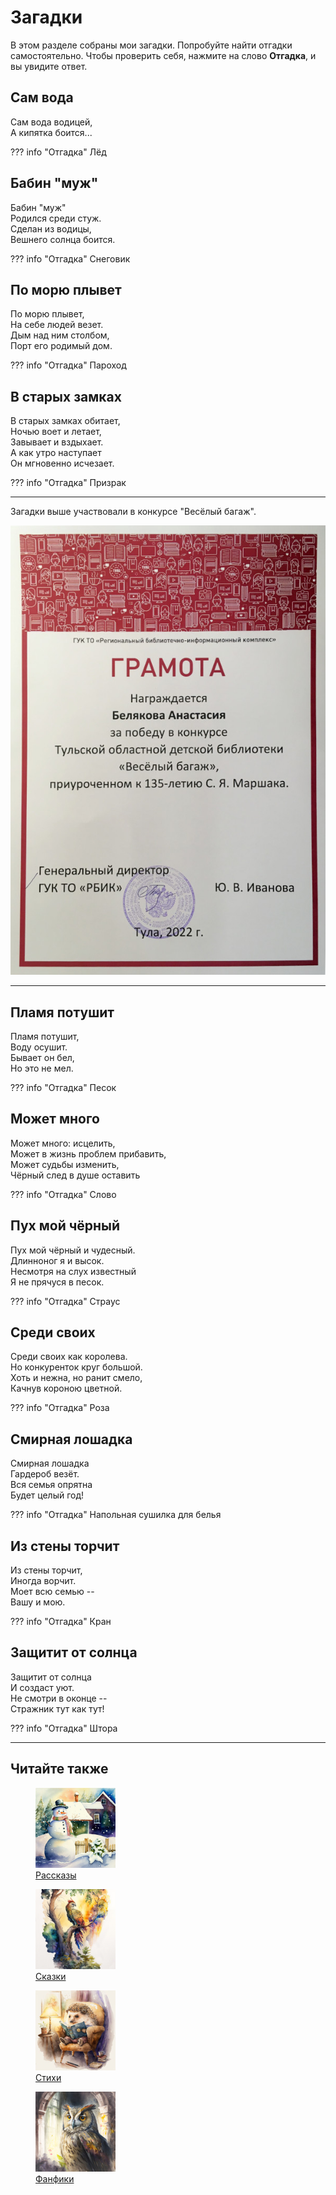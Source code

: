 # Загадки

В этом разделе собраны мои загадки. Попробуйте найти отгадки самостоятельно. Чтобы проверить себя, нажмите на слово **Отгадка**, и вы увидите ответ.

## Сам вода

Сам вода водицей,  
А кипятка боится...

??? info "Отгадка"
    Лёд

## Бабин "муж"

Бабин "муж"  
Родился среди стуж.  
Сделан из водицы,  
Вешнего солнца боится.

??? info "Отгадка"
    Снеговик

## По морю плывет

По морю плывет,  
На себе людей везет.  
Дым над ним столбом,  
Порт его родимый дом.

??? info "Отгадка"
    Пароход

## В старых замках

В старых замках обитает,  
Ночью воет и летает,  
Завывает и вздыхает.  
А как утро наступает  
Он мгновенно исчезает.

??? info "Отгадка"
    Призрак

***

Загадки выше участвовали в конкурсе "Весёлый багаж".

![Грамота](images/achievements/gramota.jpg)

***

## Пламя потушит

Пламя потушит,  
Воду осушит.  
Бывает он бел,  
Но это не мел.

??? info "Отгадка"
    Песок

## Может много

Может много: исцелить,  
Может в жизнь проблем прибавить,  
Может судьбы изменить,  
Чёрный след в душе оставить

??? info "Отгадка"
    Слово

## Пух мой чёрный

Пух мой чёрный и чудесный.  
Длинноног я и высок.  
Несмотря на слух известный  
Я не прячуся в песок.

??? info "Отгадка"
    Страус

## Среди своих

Среди своих как королева.  
Но конкуренток круг большой.  
Хоть и нежна, но ранит смело,  
Качнув короною цветной.

??? info "Отгадка"
    Роза

## Смирная лошадка

Смирная лошадка  
Гардероб везёт.  
Вся семья опрятна  
Будет целый год!

??? info "Отгадка"
    Напольная сушилка для белья

## Из стены торчит

Из стены торчит,  
Иногда ворчит.  
Моет всю семью --  
Вашу и мою.

??? info "Отгадка"
    Кран

## Защитит от солнца

Защитит от солнца  
И создаст уют.  
Не смотри в оконце --  
Стражник тут как тут!

??? info "Отгадка"
    Штора

***

## Читайте также

<div class="figures-wrapper">

<div class="menu-figures">
<a href="../stories">
<figure><img class="menu-img" width="128" height="128" src="../images/small/snowman.jpg" />
<figcaption>Рассказы</figcaption>
</figure></a>
</div>

<div class="menu-figures">
<a href="../tales">
<figure><img class="menu-img" width="128" height="128" src="../images/small/bird-princess.jpg" />
<figcaption>Сказки</figcaption>
</figure></a>
</div>

<div class="menu-figures">
<a href="../poems">
<figure><img class="menu-img" width="128" height="128" src="../images/small/dad-hedgehog.jpg" />
<figcaption>Стихи</figcaption>
</figure></a>
</div>

<div class="menu-figures">
<a href="../fanfics">
<figure><img class="menu-img" width="128" height="128" src="../images/small/filiamon.jpg" />
<figcaption>Фанфики</figcaption>
</figure></a>
</div>

</div>
